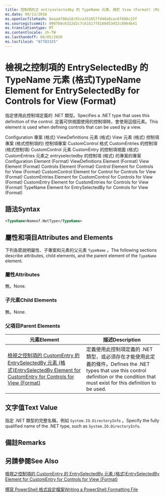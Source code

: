 ```yaml
---
title: 控制項的之 entryselectedby 的 TypeName 元素，用於 View (Format) |Microsoft Docs
ms.date: 09/13/2016
ms.openlocfilehash: 6eaa4f80a18c91ca351657fd40a8cac6f688c22f
ms.sourcegitcommit: 0907b8c6322d2c7c61b17f8168d53452c8964b41
ms.translationtype: MT
ms.contentlocale: zh-TW
ms.lasthandoff: 08/05/2020
ms.locfileid: "87783325"
---
```

# <a name="typename-element-for-entryselectedby-for-controls-for-view-format"></a><span data-ttu-id="a5a78-102">檢視之控制項的 EntrySelectedBy 的 TypeName 元素 (格式)</span><span class="sxs-lookup"><span data-stu-id="a5a78-102">TypeName Element for EntrySelectedBy for Controls for View (Format)</span></span>

<span data-ttu-id="a5a78-103">指定使用此控制項定義的 .NET 類型。</span><span class="sxs-lookup"><span data-stu-id="a5a78-103">Specifies a .NET type that uses this definition of the control.</span></span> <span data-ttu-id="a5a78-104">定義可供視圖使用的控制項時，會使用這個元素。</span><span class="sxs-lookup"><span data-stu-id="a5a78-104">This element is used when defining controls that can be used by a view.</span></span>

<span data-ttu-id="a5a78-105">Configuration 專案 (格式) ViewDefinitions 元素 (格式) View 元素 (格式) 控制項專案 (格式控制項的) 控制項專案 CustomControl 格式 CustomEntries 的控制項 (格式控制項) CustomControl 元素 CustomEntry 的控制項視圖 (格式) CustomEntries 元素之 entryselectedby 的控制項 (格式) 的專案的專案</span><span class="sxs-lookup"><span data-stu-id="a5a78-105">Configuration Element (Format) ViewDefinitions Element (Format) View Element (Format) Controls Element (Format) Control Element for Controls for View (Format) CustomControl Element for Control for Controls for View (Format) CustomEntries Element for CustomControl for Controls for View (Format) CustomEntry Element for CustomEntries for Controls for View (Format) TypeName Element for EntrySelectedBy for Controls for View (Format)</span></span>

## <a name="syntax"></a><span data-ttu-id="a5a78-106">語法</span><span class="sxs-lookup"><span data-stu-id="a5a78-106">Syntax</span></span>

```xml
<TypeName>Nameof.NetType</TypeName>

```

## <a name="attributes-and-elements"></a><span data-ttu-id="a5a78-107">屬性和項目</span><span class="sxs-lookup"><span data-stu-id="a5a78-107">Attributes and Elements</span></span>

<span data-ttu-id="a5a78-108">下列各節說明屬性、子專案和元素的父元素 `TypeName` 。</span><span class="sxs-lookup"><span data-stu-id="a5a78-108">The following sections describe attributes, child elements, and the parent element of the `TypeName` element.</span></span>

### <a name="attributes"></a><span data-ttu-id="a5a78-109">屬性</span><span class="sxs-lookup"><span data-stu-id="a5a78-109">Attributes</span></span>

<span data-ttu-id="a5a78-110">無。</span><span class="sxs-lookup"><span data-stu-id="a5a78-110">None.</span></span>

### <a name="child-elements"></a><span data-ttu-id="a5a78-111">子元素</span><span class="sxs-lookup"><span data-stu-id="a5a78-111">Child Elements</span></span>

<span data-ttu-id="a5a78-112">無。</span><span class="sxs-lookup"><span data-stu-id="a5a78-112">None.</span></span>

### <a name="parent-elements"></a><span data-ttu-id="a5a78-113">父項目</span><span class="sxs-lookup"><span data-stu-id="a5a78-113">Parent Elements</span></span>

|<span data-ttu-id="a5a78-114">元素</span><span class="sxs-lookup"><span data-stu-id="a5a78-114">Element</span></span>|<span data-ttu-id="a5a78-115">描述</span><span class="sxs-lookup"><span data-stu-id="a5a78-115">Description</span></span>|
|-------------|-----------------|
|[<span data-ttu-id="a5a78-116">檢視之控制項的 CustomEntry 的 EntrySelectedBy 元素 (格式)</span><span class="sxs-lookup"><span data-stu-id="a5a78-116">EntrySelectedBy Element for CustomEntry for Controls for View (Format)</span></span>](./entryselectedby-element-for-customentry-for-controls-for-view-format.md)|<span data-ttu-id="a5a78-117">定義使用此控制項定義的 .NET 類型，或必須存在才能使用此定義的條件。</span><span class="sxs-lookup"><span data-stu-id="a5a78-117">Defines the .NET types that use this control definition or the condition that must exist for this definition to be used.</span></span>|

## <a name="text-value"></a><span data-ttu-id="a5a78-118">文字值</span><span class="sxs-lookup"><span data-stu-id="a5a78-118">Text Value</span></span>

<span data-ttu-id="a5a78-119">指定 .NET 類型的完整名稱，例如 `System.IO.DirectoryInfo` 。</span><span class="sxs-lookup"><span data-stu-id="a5a78-119">Specify the fully qualified name of the .NET type, such as `System.IO.DirectoryInfo`.</span></span>

## <a name="remarks"></a><span data-ttu-id="a5a78-120">備註</span><span class="sxs-lookup"><span data-stu-id="a5a78-120">Remarks</span></span>

## <a name="see-also"></a><span data-ttu-id="a5a78-121">另請參閱</span><span class="sxs-lookup"><span data-stu-id="a5a78-121">See Also</span></span>

[<span data-ttu-id="a5a78-122">檢視之控制項的 CustomEntry 的 EntrySelectedBy 元素 (格式)</span><span class="sxs-lookup"><span data-stu-id="a5a78-122">EntrySelectedBy Element for CustomEntry for Controls for View (Format)</span></span>](./entryselectedby-element-for-customentry-for-controls-for-view-format.md)

[<span data-ttu-id="a5a78-123">撰寫 PowerShell 格式設定檔案</span><span class="sxs-lookup"><span data-stu-id="a5a78-123">Writing a PowerShell Formatting File</span></span>](./writing-a-powershell-formatting-file.md)
